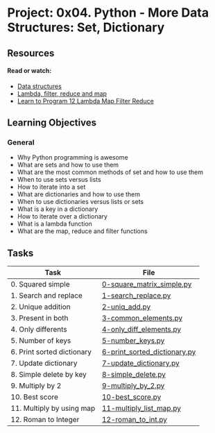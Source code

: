 # Project: 0x04. Python - More Data Structures: Set, Dictionary

## Resources

#### Read or watch:

- [Data structures](https://intranet.alxswe.com/rltoken/GmgoSUtBbHBW8suWkws51g)
- [Lambda, filter, reduce and map](https://intranet.alxswe.com/rltoken/53f4kKVT0-jyzrJstOSJWg)
- [Learn to Program 12 Lambda Map Filter Reduce](https://intranet.alxswe.com/rltoken/v9eyFryhkYmxDI13iTx2VA)

## Learning Objectives

### General

- Why Python programming is awesome
- What are sets and how to use them
- What are the most common methods of set and how to use them
- When to use sets versus lists
- How to iterate into a set
- What are dictionaries and how to use them
- When to use dictionaries versus lists or sets
- What is a key in a dictionary
- How to iterate over a dictionary
- What is a lambda function
- What are the map, reduce and filter functions

## Tasks

| Task                       | File                                                           |
| -------------------------- | -------------------------------------------------------------- |
| 0. Squared simple          | [0-square_matrix_simple.py](./0-square_matrix_simple.py)       |
| 1. Search and replace      | [1-search_replace.py](./1-search_replace.py)                   |
| 2. Unique addition         | [2-uniq_add.py](./2-uniq_add.py)                               |
| 3. Present in both         | [3-common_elements.py](./3-common_elements.py)                 |
| 4. Only differents         | [4-only_diff_elements.py](./4-only_diff_elements.py)           |
| 5. Number of keys          | [5-number_keys.py](./5-number_keys.py)                         |
| 6. Print sorted dictionary | [6-print_sorted_dictionary.py](./6-print_sorted_dictionary.py) |
| 7. Update dictionary       | [7-update_dictionary.py](./7-update_dictionary.py)             |
| 8. Simple delete by key    | [8-simple_delete.py](./8-simple_delete.py)                     |
| 9. Multiply by 2           | [9-multiply_by_2.py](./9-multiply_by_2.py)                     |
| 10. Best score             | [10-best_score.py](./10-best_score.py)                         |
| 11. Multiply by using map  | [11-multiply_list_map.py](./11-multiply_list_map.py)           |
| 12. Roman to Integer       | [12-roman_to_int.py](./12-roman_to_int.py)                     |

